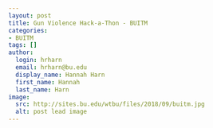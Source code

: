 ```yaml
---
layout: post
title: Gun Violence Hack-a-Thon - BUITM
categories:
- BUITM
tags: []
author:
  login: hrharn
  email: hrharn@bu.edu
  display_name: Hannah Harn
  first_name: Hannah
  last_name: Harn
image:
  src: http://sites.bu.edu/wtbu/files/2018/09/buitm.jpg
  alt: post lead image
---
```


